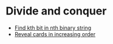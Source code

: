 
# <a id="divide-and-conquer">Divide and conquer</a>
* [Find kth bit in nth binary string](../Solutions/F/find-kth-bit-in-nth-binary-string)
* [Reveal cards in increasing order](../Solutions/R/reveal-cards-in-increasing-order)
